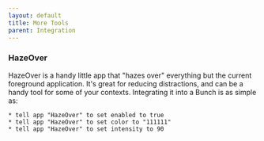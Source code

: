 ```yaml
---
layout: default
title: More Tools
parent: Integration
---
```

### HazeOver

HazeOver is a handy little app that "hazes over" everything but the current foreground application. It's great for reducing distractions, and can be a handy tool for some of your contexts. Integrating it into a Bunch is as simple as:

	* tell app "HazeOver" to set enabled to true
	* tell app "HazeOver" to set color to "111111"
	* tell app "HazeOver" to set intensity to 90

